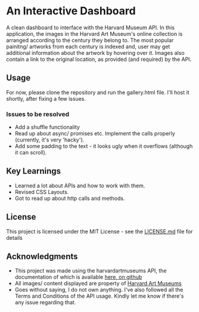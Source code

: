 # An Interactive Dashboard

A clean dashboard to interface with the Harvard Museum API. In this application, the images in the Harvard Art Museum's online collection is arranged according to the century they belong to. The most popular painitng/ artworks from each century is indexed and, user may get additional information about the artwork by hovering over it. Images also contain a link to the original location, as provided (and required) by the API. 

## Usage

For now, please clone the repository and run the gallery.html file. I'll host it shortly, after fixing a few issues.

### Issues to be resolved

* Add a shuffle functionality
* Read up about async/ promises etc. Implement the calls properly (currently, it's very 'hacky').
* Add some padding to the text - it looks ugly when it overflows (although it can scroll).

## Key Learnings

* Learned a lot about APIs and how to work with them.
* Revised CSS Layouts.
* Got to read up about http calls and methods. 

## License

This project is licensed under the MIT License - see the [LICENSE.md](LICENSE.md) file for details

## Acknowledgments

* This project was made using the harvardartmuseums API, the documentation of which is available [here, on github](https://github.com/harvardartmuseums/api-docs)
* All images/ content displayed are property of [Harvard Art Museums](https://www.harvardartmuseums.org)
* Goes without saying, I do not own anything. I've also followed all the Terms and Conditions of the API usage. Kindly let me know if there's any issue regarding that.
